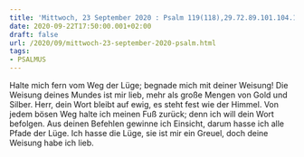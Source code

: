 ```yaml
---
title: 'Mittwoch, 23 September 2020 : Psalm 119(118),29.72.89.101.104.163.'
date: 2020-09-22T17:50:00.001+02:00
draft: false
url: /2020/09/mittwoch-23-september-2020-psalm.html
tags: 
- PSALMUS
---
```


Halte mich fern vom Weg der Lüge; begnade mich mit deiner Weisung! Die Weisung deines Mundes ist mir lieb, mehr als große Mengen von Gold und Silber. Herr, dein Wort bleibt auf ewig, es steht fest wie der Himmel. Von jedem bösen Weg halte ich meinen Fuß zurück; denn ich will dein Wort befolgen. Aus deinen Befehlen gewinne ich Einsicht, darum hasse ich alle Pfade der Lüge. Ich hasse die Lüge, sie ist mir ein Greuel, doch deine Weisung habe ich lieb.